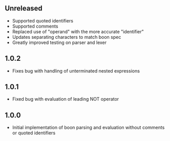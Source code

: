 ## Unreleased

- Supported quoted identifiers
- Supported comments
- Replaced use of "operand" with the more accurate "identifier"
- Updates separating characters to match boon spec
- Greatly improved testing on parser and lexer

## 1.0.2

- Fixes bug with handling of unterminated nested expressions

## 1.0.1

- Fixed bug with evaluation of leading NOT operator

## 1.0.0

- Initial implementation of boon parsing and evaluation without comments or quoted identifiers
